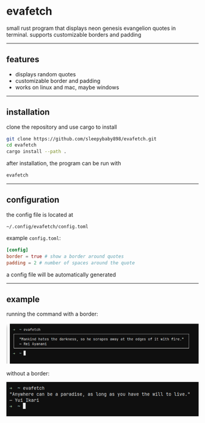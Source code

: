 # evafetch
small rust program that displays neon genesis evangelion quotes in terminal.
supports customizable borders and padding

---

## features

- displays random quotes
- customizable border and padding
- works on linux and mac, maybe windows

---

## installation

clone the repository and use cargo to install

```bash
git clone https://github.com/sleepybaby898/evafetch.git
cd evafetch
cargo install --path . 
```

after installation, the program can be run with

```bash
evafetch
```

---

## configuration

the config file is located at

```arduino
~/.config/evafetch/config.toml
```
example `config.toml`:

```toml
[config]
border = true # show a border around quotes
padding = 2 # number of spaces around the quote
```
a config file will be automatically generated

---

## example

running the command with a border:

![demo 1](images/demo-01.png)

without a border:

![demo 2](images/demo-02.png)


